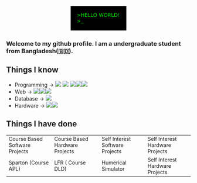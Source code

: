 <div align = "center" >
  <img alt="GIF" width='30%' src="https://github.com/Mrrobi/Mrrobi/blob/master/img/hello.gif" />
</div>

### Welcome to my github profile. I am a undergraduate student from  Bangladesh(:bangladesh:).

## Things I know
* Programming -> <img src="https://img.icons8.com/color/48/000000/c-programming.png"/>&nbsp;<img src="https://img.icons8.com/color/48/000000/c-plus-plus-logo.png"/> <img src="https://img.icons8.com/color/48/000000/java-coffee-cup-logo.png"/><img src="https://img.icons8.com/color/48/000000/python.png"/><img src="https://img.icons8.com/fluent/48/000000/android-os.png"/>
* Web -> <img src="https://img.icons8.com/color/48/000000/html-5.png"/><img src="https://img.icons8.com/color/48/000000/css3.png"/><img src="https://img.icons8.com/officel/48/000000/php-logo.png"/>
* Database -> <img src="https://img.icons8.com/ios/50/000000/mysql-logo.png"/>
* Hardware -> <img src="https://img.icons8.com/color/48/000000/arduino.png"/><img src="https://img.icons8.com/color/48/000000/raspberry-pi.png"/>
## Things I have done
<table>
  <tr>
    <td>
      Course Based Software Projects
    </td>
    <td>
      Course Based Hardware Projects
    </td>
    <td>
      Self Interest Software Projects
    </td>
    <td>
      Self Interest Hardware Projects
    </td>
  </tr>
  <tr>
    <td>
      Sparton (Course APL) 
    </td>
    <td>
      LFR ( Course DLD)
    </td>
    <td> 
      <a target = "https://github.com/Mrrobi/NumericalMethodsSimulator" > Humerical Simulator </a>
    </td>
    <td>
      Self Interest Hardware Projects
    </td>
  </tr>
 </table>
 
 
